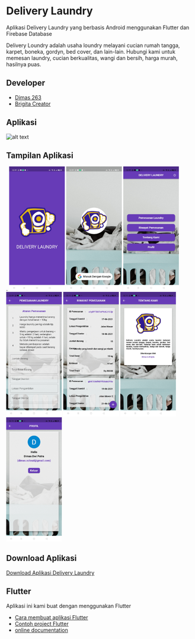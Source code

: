 # Delivery Laundry

Aplikasi Delivery Laundry yang berbasis Android menggunakan Flutter dan Firebase Database

Delivery Loundry adalah usaha loundry melayani cucian rumah tangga, karpet, boneka, gordyn, bed cover, dan lain-lain. Hubungi kami untuk memesan laundry, cucian berkualitas, wangi dan bersih, harga murah, hasilnya puas.

## Developer
- [Dimas 263](https://github.com/Dimas263)
- [Brigita Creator](https://github.com/brigittaps-creator)

## Aplikasi
<img src="document/demo/deliverylaundry.gif" alt="alt text" width="200"/>

## Tampilan Aplikasi
.
<img src="file/demo/1.jpg" alt="alt text" width="150"/>
<img src="file/demo/2.jpg" alt="alt text" width="150"/>
<img src="file/demo/3.jpg" alt="alt text" width="150"/>
<img src="file/demo/4.jpg" alt="alt text" width="150"/>
<img src="file/demo/5.jpg" alt="alt text" width="150"/>
<img src="file/demo/6.jpg" alt="alt text" width="150"/>
<img src="file/demo/7.jpg" alt="alt text" width="150"/>

## Download Aplikasi
[Download Aplikasi Delivery Laundry](https://github.com/Dimas263/deliverylaundry/blob/master/deliverylaundry.apk)

## Flutter

Aplikasi ini kami buat dengan menggunakan Flutter

- [Cara membuat aplikasi Flutter](https://flutter.dev/docs/get-started/codelab)
- [Contoh project Flutter](https://flutter.dev/docs/cookbook)
- [online documentation](https://flutter.dev/docs)
